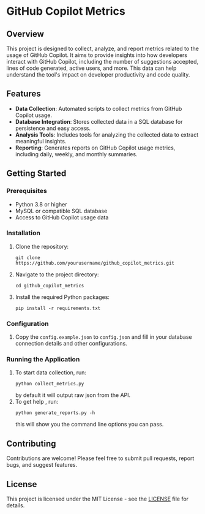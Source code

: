 # GitHub Copilot Metrics

## Overview

This project is designed to collect, analyze, and report metrics related to the usage of GitHub Copilot. It aims to provide insights into how developers interact with GitHub Copilot, including the number of suggestions accepted, lines of code generated, active users, and more. This data can help understand the tool's impact on developer productivity and code quality.

## Features

- **Data Collection**: Automated scripts to collect metrics from GitHub Copilot usage.
- **Database Integration**: Stores collected data in a SQL database for persistence and easy access.
- **Analysis Tools**: Includes tools for analyzing the collected data to extract meaningful insights.
- **Reporting**: Generates reports on GitHub Copilot usage metrics, including daily, weekly, and monthly summaries.

## Getting Started

### Prerequisites

- Python 3.8 or higher
- MySQL or compatible SQL database
- Access to GitHub Copilot usage data

### Installation

1. Clone the repository:
   ```
   git clone https://github.com/yourusername/github_copilot_metrics.git
   ```
2. Navigate to the project directory:
   ```
   cd github_copilot_metrics
   ```
3. Install the required Python packages:
   ```
   pip install -r requirements.txt
   ```

### Configuration

1. Copy the `config.example.json` to `config.json` and fill in your database connection details and other configurations.

### Running the Application

1. To start data collection, run:
   ```
   python collect_metrics.py
   ```
    by default it will output raw json from the API.
2. To get help , run:
   ```
   python generate_reports.py -h
   ```
    this will show you the command line options you can pass.

## Contributing

Contributions are welcome! Please feel free to submit pull requests, report bugs, and suggest features.

## License

This project is licensed under the MIT License - see the [LICENSE](LICENSE) file for details.
```
